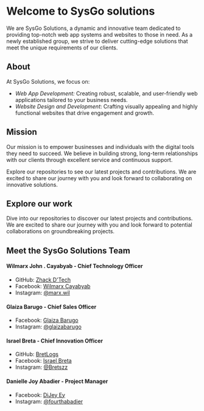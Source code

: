# Welcome to SysGo solutions

We are SysGo Solutions, a dynamic and innovative team dedicated to providing top-notch web app systems and websites to those in need. As a newly established group, we strive to deliver cutting-edge solutions that meet the unique requirements of our clients.

## About

At SysGo Solutions, we focus on:

- _Web App Development:_ Creating robust, scalable, and user-friendly web applications tailored to your business needs.
- _Website Design and Development_: Crafting visually appealing and highly functional websites that drive engagement and growth.

## Mission

Our mission is to empower businesses and individuals with the digital tools they need to succeed. We believe in building strong, long-term relationships with our clients through excellent service and continuous support.

Explore our repositories to see our latest projects and contributions. We are excited to share our journey with you and look forward to collaborating on innovative solutions.

## Explore our work

Dive into our repositories to discover our latest projects and contributions. We are excited to share our journey with you and look forward to potential collaborations on groundbreaking projects.

## Meet the SysGo Solutions Team

#### Wilmarx John . Cayabyab - Chief Technology Officer
- GitHub: [Zhack D'Tech](https://github.com/zhackdteche)
- Facebook: [Wilmarx Cayabyab](https://www.facebook.com/profile.php?id=61550879160614)
- Instagram: [@marx.wil](https://www.instagram.com/marx.wil/)

#### Glaiza Barugo - Chief Sales Officer
- Facebook: [Glaiza Barugo](https://www.facebook.com/profile.php?id=100090062411768)
- Instagram: [@glaizabarugo](https://www.instagram.com/glaizabarugo/)

#### Israel Breta - Chief Innovation Officer
- GitHub: [BretLogs](https://github.com/BretLogs)
- Facebook: [Israel Breta](https://www.facebook.com/israel.breta)
- Instagram: [@Bretszz](https://www.instagram.com/bretszz/)

#### Danielle Joy Abadier - Project Manager
- Facebook: [DiJey Ey](https://www.facebook.com/fourthabadier)
- Instagram: [@fourthabadier](https://www.instagram.com/fourthabadier/)
